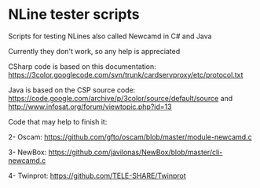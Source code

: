 # NLine tester scripts
Scripts for testing NLines also called Newcamd in C# and Java

Currently they don't work, so any help is appreciated

CSharp code is based on this documentation: https://3color.googlecode.com/svn/trunk/cardservproxy/etc/protocol.txt

Java is based on the CSP source code:
https://code.google.com/archive/p/3color/source/default/source
and http://www.infosat.org/forum/viewtopic.php?id=13

Code that may help to finish it:

2- Oscam: https://github.com/gfto/oscam/blob/master/module-newcamd.c

3- NewBox: https://github.com/javilonas/NewBox/blob/master/cli-newcamd.c

4- Twinprot: https://github.com/TELE-SHARE/Twinprot
